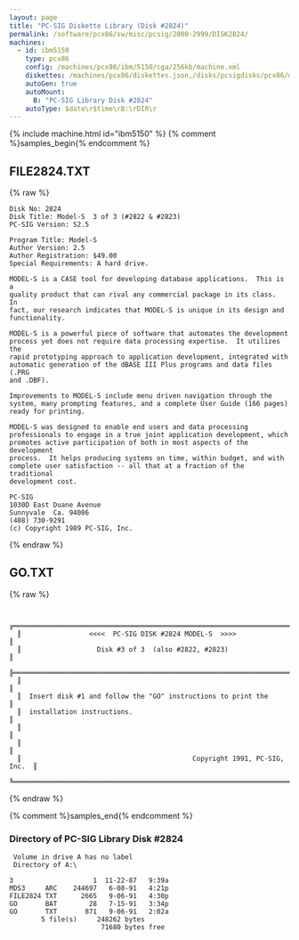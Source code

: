 ```yaml
---
layout: page
title: "PC-SIG Diskette Library (Disk #2824)"
permalink: /software/pcx86/sw/misc/pcsig/2000-2999/DISK2824/
machines:
  - id: ibm5150
    type: pcx86
    config: /machines/pcx86/ibm/5150/cga/256kb/machine.xml
    diskettes: /machines/pcx86/diskettes.json,/disks/pcsigdisks/pcx86/diskettes.json
    autoGen: true
    autoMount:
      B: "PC-SIG Library Disk #2824"
    autoType: $date\r$time\rB:\rDIR\r
---
```


{% include machine.html id="ibm5150" %}
{% comment %}samples_begin{% endcomment %}

## FILE2824.TXT

{% raw %}
```
Disk No: 2824                                                           
Disk Title: Model-S  3 of 3 (#2822 & #2823)                             
PC-SIG Version: S2.5                                                    
                                                                        
Program Title: Model-S                                                  
Author Version: 2.5                                                     
Author Registration: $49.00                                             
Special Requirements: A hard drive.                                     
                                                                        
MODEL-S is a CASE tool for developing database applications.  This is a 
quality product that can rival any commercial package in its class.  In 
fact, our research indicates that MODEL-S is unique in its design and   
functionality.                                                          
                                                                        
MODEL-S is a powerful piece of software that automates the development  
process yet does not require data processing expertise.  It utilizes the
rapid prototyping approach to application development, integrated with  
automatic generation of the dBASE III Plus programs and data files (.PRG
and .DBF).                                                              
                                                                        
Improvements to MODEL-S include menu driven navigation through the      
system, many prompting features, and a complete User Guide (166 pages)  
ready for printing.                                                     
                                                                        
MODEL-S was designed to enable end users and data processing            
professionals to engage in a true joint application development, which  
promotes active participation of both in most aspects of the development
process.  It helps producing systems on time, within budget, and with   
complete user satisfaction -- all that at a fraction of the traditional 
development cost.                                                       
                                                                        
PC-SIG                                                                  
1030D East Duane Avenue                                                 
Sunnyvale  Ca. 94086                                                    
(408) 730-9291                                                          
(c) Copyright 1989 PC-SIG, Inc.                                         
```
{% endraw %}

## GO.TXT

{% raw %}
```

  ╔═════════════════════════════════════════════════════════════════════════╗
  ║                 <<<<  PC-SIG DISK #2824 MODEL-S  >>>>                   ║
  ║                   Disk #3 of 3  (also #2822, #2823)                     ║
  ╠═════════════════════════════════════════════════════════════════════════╣
  ║                                                                         ║
  ║  Insert disk #1 and follow the "GO" instructions to print the           ║
  ║  installation instructions.                                             ║
  ║                                                                         ║
  ║                                                                         ║
  ║                                           Copyright 1991, PC-SIG, Inc.  ║
  ╚═════════════════════════════════════════════════════════════════════════╝
```
{% endraw %}

{% comment %}samples_end{% endcomment %}

### Directory of PC-SIG Library Disk #2824

     Volume in drive A has no label
     Directory of A:\

    3                    1  11-22-87   9:39a
    MDS3     ARC    244697   6-08-91   4:21p
    FILE2824 TXT      2665   9-06-91   4:30p
    GO       BAT        28   7-15-91   3:34p
    GO       TXT       871   9-06-91   2:02a
            5 file(s)     248262 bytes
                           71680 bytes free
